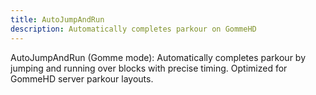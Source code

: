 ```yaml
---
title: AutoJumpAndRun
description: Automatically completes parkour on GommeHD
---
```

AutoJumpAndRun (Gomme mode): Automatically completes parkour by jumping and running over blocks with precise timing. Optimized for GommeHD server parkour layouts.